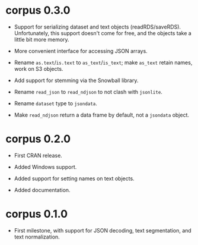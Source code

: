 
# corpus 0.3.0

* Support for serializing dataset and text objects (readRDS/saveRDS).
  Unfortunately, this support doesn't come for free, and the objects
  take a little bit more memory.

* More convenient interface for accessing JSON arrays.

* Rename `as.text`/`is.text` to `as_text`/`is_text`; make `as_text`
  retain names, work on S3 objects.

* Add support for stemming via the Snowball library.

* Rename `read_json` to `read_ndjson` to not clash with `jsonlite`.

* Rename `dataset` type to `jsondata`.

* Make `read_ndjson` return a data frame by default, not a `jsondata`
  object.


# corpus 0.2.0

* First CRAN release.

* Added Windows support.

* Added support for setting names on text objects.

* Added documentation.


# corpus 0.1.0

* First milestone, with support for JSON decoding, text segmentation,
  and text normalization.

